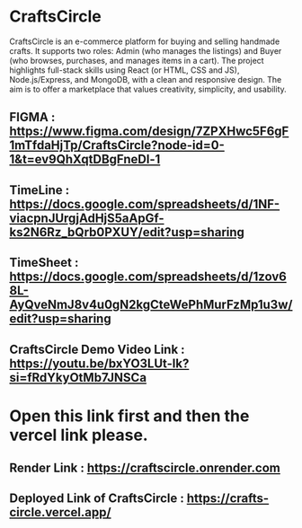 # CraftsCircle
CraftsCircle is an e-commerce platform for buying and selling handmade crafts. It supports two roles: 
Admin (who manages the listings) and Buyer (who browses, purchases, and manages items in a cart). 
The project highlights full-stack skills using React (or HTML, CSS and JS), Node.js/Express, and 
MongoDB, with a clean and responsive design. The aim is to offer a marketplace that values 
creativity, simplicity, and usability. 

## FIGMA : https://www.figma.com/design/7ZPXHwc5F6gF1mTfdaHjTp/CraftsCircle?node-id=0-1&t=ev9QhXqtDBgFneDl-1

## TimeLine : https://docs.google.com/spreadsheets/d/1NF-viacpnJUrgjAdHjS5aApGf-ks2N6Rz_bQrb0PXUY/edit?usp=sharing

## TimeSheet : https://docs.google.com/spreadsheets/d/1zov68L-AyQveNmJ8v4u0gN2kgCteWePhMurFzMp1u3w/edit?usp=sharing

## CraftsCircle Demo Video Link : https://youtu.be/bxYO3LUt-lk?si=fRdYkyOtMb7JNSCa

# Open this link first and then the vercel link please.
## Render Link : https://craftscircle.onrender.com

## Deployed Link of CraftsCircle : https://crafts-circle.vercel.app/


